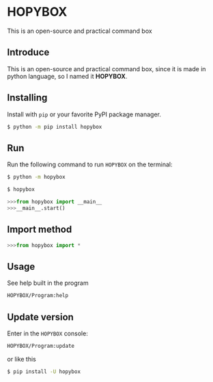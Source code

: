 # HOPYBOX
This is an open-source and practical command box
## Introduce
This is an open-source and practical command box, since it is made in python language, so I named it **HOPYBOX**.
## Installing
Install with `pip` or your favorite PyPI package manager.
```sh
$ python -m pip install hopybox
```
## Run
Run the following command to run `HOPYBOX` on the terminal:
```sh
$ python -m hopybox
```
```sh
$ hopybox
```
```python
>>>from hopybox import __main__
>>>__main__.start()
```
## Import method
```python
>>>from hopybox import *
```
## Usage
See help built in the program
```sh
HOPYBOX/Program:help
```
## Update version
Enter in the `HOPYBOX` console:
```sh
HOPYBOX/Program:update
```
or like this
```sh
$ pip install -U hopybox
```

